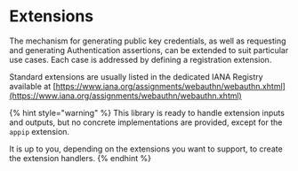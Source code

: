 # Extensions

The mechanism for generating public key credentials, as well as requesting and generating Authentication assertions, can be extended to suit particular use cases. Each case is addressed by defining a registration extension.

Standard extensions are usually listed in the dedicated IANA Registry available at [https://www.iana.org/assignments/webauthn/webauthn.xhtml](https://www.iana.org/assignments/webauthn/webauthn.xhtml)

{% hint style="warning" %}
This library is ready to handle extension inputs and outputs, but no concrete implementations are provided, except for the `appip` extension.

It is up to you, depending on the extensions you want to support, to create the extension handlers.
{% endhint %}
